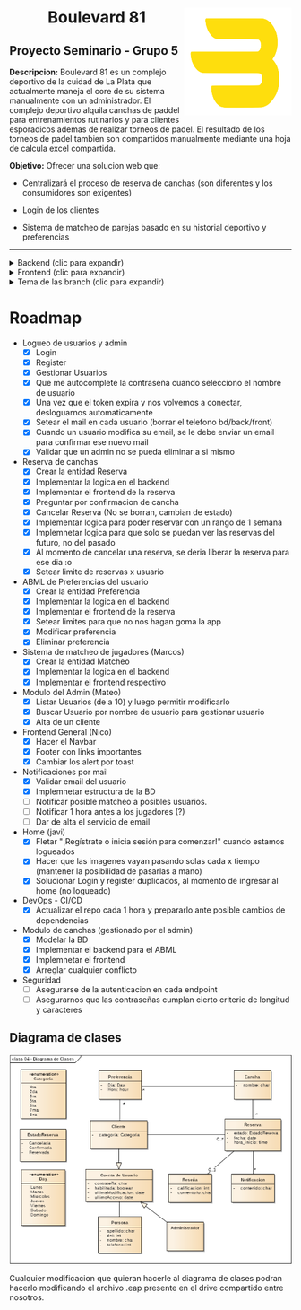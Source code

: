 <div align="center">

<img style="float: right; height: 192px; width: 192px;" src="https://github.com/mateolafalce/seminario/blob/main/frontend/public/logo(Facha).svg"/>

# Boulevard 81

</div>

## Proyecto Seminario - Grupo 5

**Descripcion:** Boulevard 81 es un complejo deportivo de la cuidad de La Plata que actualmente maneja el core de su sistema manualmente con un administrador. El complejo deportivo alquila canchas de paddel para entrenamientos rutinarios y para clientes esporadicos ademas de realizar torneos de padel. El resultado de los torneos de padel tambien son compartidos manualmente mediante una hoja de calcula excel compartida.

**Objetivo:** Ofrecer una solucion web que: 

+ Centralizará el proceso de reserva de canchas (son diferentes y los consumidores son exigentes)

+ Login de los clientes

+ Sistema de matcheo de parejas basado en su historial deportivo y preferencias

---

<details>
<summary>Backend (clic para expandir)</summary>

## Backend

```bash
sudo apt update
sudo apt install python3-pip
```

```bash
cd backend/FastAPI/
```

```bash
python3 -m venv .venv && source .venv/bin/activate
´´´´version para windows ##revisar que parece que no conecta correctamente
python -m venv .venv && .venv\Scripts\activate 
```

Descargar algunas dependencias

```bash
pip install -r requirements.txt
```

Ejecutar el servidor

```bash
uvicorn main:app --reload
```

</details>

<details>
<summary>Frontend (clic para expandir)</summary>

## Frontend

Instalar [Node.js](https://nodejs.org/es/download)

```bash
cd frontend
```

```bash
npm install

```

```bash
npm run dev
```
</details>

<details>
<summary>Tema de las branch (clic para expandir)</summary>

## Tema de las branch

Antes de hacer un commit a main con todos los cambios y funcionalidades hechas, podemos trabajar en las ramas o branches.

En este repositorio esta la rama develop (backend) y la rama frontend (frontend).

Si quiero trabajar en la rama frontend que tengo que hacer?

```bash
git switch frontend
```

Haces los cambios. Luego:

```bash
git add . && git commit -m "Actualizar README.md" && git push origin frontend
```

Vas a GitHub y hacés clic en las ramas y le das a Crear pull request (PR) para fusionarla con main.

¿Que pasa si un compañero hizo un commit y por lo tanto, tengo una version "vieja" del codigo?

En ese caso, nos tenemos que traer lo nuevo del repo:

```bash
git fetch --all && git pull
```

=======
Tu repo local es como una copia del repositorio remoto. Si un compañero sube cambios (`git push`), esos commits **no se reflejan automáticamente** en tu repo local. Entonces:

- Tu copia del código está desactualizada.
- No ves los nuevos commits hasta que **sincronizás** con el remoto.

---

## ¿Cómo me traigo lo nuevo del repo?

Primero, necesitás traer los últimos cambios del servidor. Para eso se usa:

```bash
git fetch --all
```

Esto **descarga** toda la información nueva (commits, ramas, etc) **pero no modifica tu código actual ni cambia la rama en la que estás trabajando**.

> Es como preguntar "¿Qué hay de nuevo?" sin tocar nada todavía.

---

## ¿Cómo aplico esos cambios en mi código?

Si querés **actualizar tu rama actual con los nuevos cambios**, podés hacer:

```bash
git pull --rebase
```

Esto hace dos cosas:
1. **`fetch`**: Se trae los cambios nuevos desde el repo remoto.
2. **`rebase`**: Coloca tus cambios *encima* de los nuevos commits del remoto.

---

## ¿Por qué usar `--rebase`?

Porque `--rebase`:

- Mantiene el historial **más limpio** (sin merges innecesarios).
- Evita commits como `Merge branch 'main' of origin...`.

Ejemplo práctico:

Supongamos:
- Tu rama local `main` tiene un commit `A`.
- En el remoto, alguien ya subió `B` y `C`.

Cuando hacés:

```bash
git pull --rebase
```

Git va a:

1. Traer `B` y `C`.
2. "Quitar" temporalmente tu `A`.
3. Aplicar `B` y `C`.
4. Luego "volver a poner" tu `A`, pero ahora encima de `C`.

Entonces el orden final será: `B -> C -> A`.

Para ver las ramas del proyecto pueden ejecutar:

```bash
git branch
```
```

### Volver un commit atras

Si en un commit cometemos algun error o simplemente lo queremos borrar los cambios aplicados, podemos hacer esto:

```bash
git log
```

Para obtener el HASH del commit que queremos eliminar, y luego:

```bash
git reverse HASH
```
Una vez hecho esto, los cambios hechos se revertiran.

</details>

# Roadmap

* Logueo de usuarios y admin
   * [x] Login
   * [x] Register
   * [x] Gestionar Usuarios
   * [x] Que me autocomplete la contraseña cuando selecciono el nombre de usuario
   * [x] Una vez que el token expira y nos volvemos a conectar, desloguarnos automaticamente
   * [x] Setear el mail en cada usuario (borrar el telefono bd/back/front)
   * [x] Cuando un usuario modifica su email, se le debe enviar un email para confirmar ese nuevo mail
   * [x] Validar que un admin no se pueda eliminar a si mismo
* Reserva de canchas
  * [x] Crear la entidad Reserva
  * [x] Implementar la logica en el backend
  * [x] Implementar el frontend de la reserva
  * [x] Preguntar por confirmacion de cancha
  * [x] Cancelar Reserva (No se borran, cambian de estado)
  * [x] Implementar logica para poder reservar con un rango de 1 semana
  * [x] Implemnetar logica para que solo se puedan ver las reservas del futuro, no del pasado
  * [x] Al momento de cancelar una reserva, se deria liberar la reserva para ese dia :o
  * [x] Setear limite de reservas x usuario
* ABML de Preferencias del usuario
  * [x] Crear la entidad Preferencia
  * [x] Implementar la logica en el backend
  * [x] Implementar el frontend de la reserva
  * [x] Setear limites para que no nos hagan goma la app
  * [x] Modificar preferencia
  * [x] Eliminar preferencia
* Sistema de matcheo de jugadores (Marcos)
  * [x] Crear la entidad Matcheo
  * [x] Implementar la logica en el backend
  * [x] Implementar el frontend respectivo
* Modulo del Admin (Mateo)
  * [x] Listar Usuarios (de a 10) y luego permitir modificarlo
  * [x] Buscar Usuario por nombre de usuario para gestionar usuario
  * [x] Alta de un cliente
* Frontend General (Nico)
  * [x] Hacer el Navbar
  * [x] Footer con links importantes
  * [x] Cambiar los alert por toast
* Notificaciones por mail
  * [x] Validar email del usuario
  * [x] Implemnetar estructura de la BD
  * [ ] Notificar posible matcheo a posibles usuarios.
  * [ ] Notificar 1 hora antes a los jugadores (?)
  * [ ] Dar de alta el servicio de email
* Home (javi)
  * [x] Fletar "¡Regístrate o inicia sesión para comenzar!" cuando estamos logueados
  * [x] Hacer que las imagenes vayan pasando solas cada x tiempo (mantener la posibilidad de pasarlas a mano)
  * [x] Solucionar Login y register duplicados, al momento de ingresar al home (no logueado)
* DevOps - CI/CD
  * [x] Actualizar el repo cada 1 hora y prepararlo ante posible cambios de dependencias
* Modulo de canchas (gestionado por el admin)
  * [x] Modelar la BD 
  * [x] Implementar el backend para el ABML
  * [x] Implemnetar el frontend
  * [x] Arreglar cualquier conflicto
* Seguridad
  * [ ] Asegurarse de la autenticacion en cada endpoint
  * [ ] Asegurarnos que las contraseñas cumplan cierto criterio de longitud y caracteres

## Diagrama de clases

<div align="center">

![diagrama de clases](imagenes/diagramaClases.png)

</div>

Cualquier modificacion que quieran hacerle al diagrama de clases podran hacerlo modificando el archivo .eap presente en el drive compartido entre nosotros.
